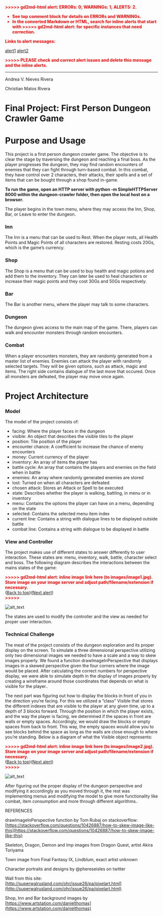 <!-----

You have some errors, warnings, or alerts. If you are using reckless mode, turn it off to see inline alerts.
* ERRORs: 0
* WARNINGs: 0
* ALERTS: 2

Conversion time: 0.892 seconds.


Using this Markdown file:

1. Paste this output into your source file.
2. See the notes and action items below regarding this conversion run.
3. Check the rendered output (headings, lists, code blocks, tables) for proper
   formatting and use a linkchecker before you publish this page.

Conversion notes:

* Docs to Markdown version 1.0β35
* Mon Mar 18 2024 17:08:31 GMT-0700 (PDT)
* Source doc: Dungeon Crawler
* This document has images: check for >>>>>  gd2md-html alert:  inline image link in generated source and store images to your server. NOTE: Images in exported zip file from Google Docs may not appear in  the same order as they do in your doc. Please check the images!


WARNING:
You have 2 H1 headings. You may want to use the "H1 -> H2" option to demote all headings by one level.

----->


<p style="color: red; font-weight: bold">>>>>>  gd2md-html alert:  ERRORs: 0; WARNINGs: 1; ALERTS: 2.</p>
<ul style="color: red; font-weight: bold"><li>See top comment block for details on ERRORs and WARNINGs. <li>In the converted Markdown or HTML, search for inline alerts that start with >>>>>  gd2md-html alert:  for specific instances that need correction.</ul>

<p style="color: red; font-weight: bold">Links to alert messages:</p><a href="#gdcalert1">alert1</a>
<a href="#gdcalert2">alert2</a>

<p style="color: red; font-weight: bold">>>>>> PLEASE check and correct alert issues and delete this message and the inline alerts.<hr></p>


Andrea V. Nieves Rivera

Christian Matos Rivera


# Final Project: First Person Dungeon Crawler Game


# Purpose and Usage

This project is a first person dungeon crawler game. The objective is to clear the stage by traversing the dungeon and reaching a final boss. As the player progresses the dungeon, they may find random encounters of enemies that they can fight through turn-based combat. In this combat, they have control over 2 characters, their attacks, their spells and a set of items that can be bought through a shop found in-game. 

**To run the game, open an HTTP server with python -m SimpleHTTPServer 8000 within the dungeon-crawler folder, then open the local host on a browser.**

The player begins in the town menu, where they may access the Inn, Shop, Bar, or Leave to enter the dungeon.


### Inn

The Inn is a menu that can be used to Rest. When the player rests, all Health Points and Magic Points of all characters are restored. Resting costs 20Gs, which is the game’s currency.


### Shop

The Shop is a menu that can be used to buy health and magic potions and add them to the inventory. They can later be used to heal characters or increase their magic points and they cost 30Gs and 50Gs respectively.


### Bar

The Bar is another menu, where the player may talk to some characters.


### Dungeon

The dungeon gives access to the main map of the game. There, players can walk and encounter monsters through random encounters.


### Combat

When a player encounters monsters, they are randomly generated from a master list of enemies. Enemies can attack the player with randomly selected targets. They will be given options, such as attack, magic and items. The right side contains dialogue of the last move that occured. Once all monsters are defeated, the player may move once again.


# Project Architecture


### Model

The model of the project consists of:



* facing: Where the player faces in the dungeon
* visible: An object that describes the visible tiles to the player 
* position: Tile position of the player
* encounter chance: A coefficient to increase the chance of enemy encounters
* money: Current currency of the player
* inventory: An array of items the player has
* battle cycle: An array that contains the players and enemies on the field when in battle
* enemies: An array where randomly generated enemies are stored
* lost: Turned on when all characters are defeated
* chosen attack: Stores an Attack or Spell to be executed 
* state: Describes whether the player is walking, battling, in menu or in inventory
* menu: Contains the options the player can have on a menu, depending on the state
* selected: Contains the selected menu item index
* current line: Contains a string with dialogue lines to be displayed outside battle
* combat line: Contains a string with dialogue to be displayed in battle


### View and Controller

The project makes use of different states to answer differently to user interaction. These states are: menu, inventory, walk, battle, character select and boss. The following diagram describes the interactions between the mains states of the game:



<p id="gdcalert1" ><span style="color: red; font-weight: bold">>>>>>  gd2md-html alert: inline image link here (to images/image1.jpg). Store image on your image server and adjust path/filename/extension if necessary. </span><br>(<a href="#">Back to top</a>)(<a href="#gdcalert2">Next alert</a>)<br><span style="color: red; font-weight: bold">>>>>> </span></p>


![alt_text](images/image1.jpg "image_tooltip")


The states are used to modify the controller and the view as needed for proper user interaction.


### Technical Challenge

The meat of the project consists of the dungeon exploration and its proper display on the screen. To simulate a three dimensional perspective utilizing only two dimensional images we needed to have a scale and a way to skew images properly. We found a function drawImageInPerspective that displays images in a skewed perspective given the four corners where the image would be placed. After calculating the correct numbers for perspective display, we were able to simulate depth in the display of images properly by creating a wireframe around those coordinates that depends on what is visible for the player.. 

The next part was figuring out how to display the blocks in front of you in the direction you’re facing. For this we utilized a “class” Visible that stores the different indexes that are visible to the player at any given time, up to a depth of 3 blocks forward. Through the position in which the player exists, and the way the player is facing, we determined if the spaces in front are walls or empty spaces. Accordingly, we would draw the blocks or empty spaces from back to front. This way, the empty spaces would allow you to see blocks behind the space as long as the walls are close enough to where you’re standing. Below is a diagram of what the Visible object represents:



<p id="gdcalert2" ><span style="color: red; font-weight: bold">>>>>>  gd2md-html alert: inline image link here (to images/image2.jpg). Store image on your image server and adjust path/filename/extension if necessary. </span><br>(<a href="#">Back to top</a>)(<a href="#gdcalert3">Next alert</a>)<br><span style="color: red; font-weight: bold">>>>>> </span></p>


![alt_text](images/image2.jpg "image_tooltip")


After figuring out the proper display of the dungeon perspective and modifying it accordingly as you moved through it, the rest was implementing menus and modifying the model to give more functionality like combat, item consumption and more through different algorithms..

REFERENCES

drawImageInPerspective function by Tom Rubaj on stackoverflow: [https://stackoverflow.com/questions/10426887/how-to-skew-image-like-this](https://stackoverflow.com/questions/10426887/how-to-skew-image-like-this)

Skeleton, Dragon, Demon and Imp images from Dragon Quest, artist Akira Toriyama

Town image from Final Fantasy IX, Lindblum, exact artist unknown

Character portraits and designs by @phereseisles on twitter

Wall from this site: [http://superwalrusland.com/ohr/issue26/pa/pixelart.html](http://superwalrusland.com/ohr/issue26/pa/pixelart.html)

Shop, Inn and Bar background images by [https://www.artstation.com/danielthomas](https://www.artstation.com/danielthomas)
